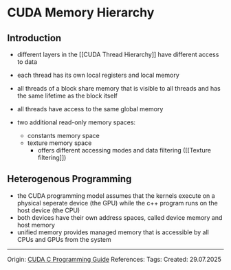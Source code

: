 # CUDA Memory Hierarchy

## Introduction

- different layers in the [[CUDA Thread Hierarchy]] have different access to data

- each thread has its own local registers and local memory
- all threads of a block share memory that is visible to all threads and has the same lifetime as the block itself
- all threads have access to the same global memory
- two additional read-only memory spaces:
	- constants memory space
	- texture memory space
		- offers different accessing modes and data filtering ([[Texture filtering]])

## Heterogenous Programming

- the CUDA programming model assumes that the kernels execute on a physical seperate device (the GPU) while the c++ program runs on the host device (the CPU)
- both devices have their own address spaces, called device memory and host memory
- unified memory provides managed memory that is accessible by all CPUs and GPUs from the system

---

Origin: [CUDA C Programming Guide](https://docs.nvidia.com/cuda/cuda-c-programming-guide/index.html)
References: 
Tags: 
Created: 29.07.2025


